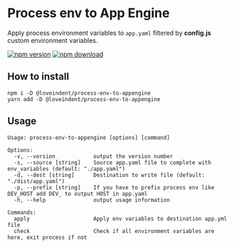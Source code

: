 # Process env to App Engine
Apply process environment variables to `app.yaml` filtered by **config.js** custom environment variables.

[![npm version](https://badge.fury.io/js/%40loveindent%2Fprocess-env-to-appengine.svg)](https://www.npmjs.com/package/@loveindent/process-env-to-appengine)
[![npm download](https://img.shields.io/npm/dm/@loveindent/process-env-to-appengine)](https://www.npmjs.com/package/@loveindent/process-env-to-appengine)

## How to install
```
npm i -D @loveindent/process-env-to-appengine
yarn add -D @loveindent/process-env-to-appengine
```

## Usage
```
Usage: process-env-to-appengine [options] [command]

Options:
  -v, --version            output the version number
  -s, --source [string]    Source app.yaml file to complete with env_variables (default: "./app.yaml")
  -d, --dest [string]      Destination to write file (default: "./dist/app.yaml")
  -p, --prefix [string]    If you have to prefix process env like DEV_HOST add DEV_ to output HOST in app.yaml
  -h, --help               output usage information

Commands:
  apply                    Apply env variables to destination app.yml file
  check                    Check if all environment variables are here, exit process if not
```
